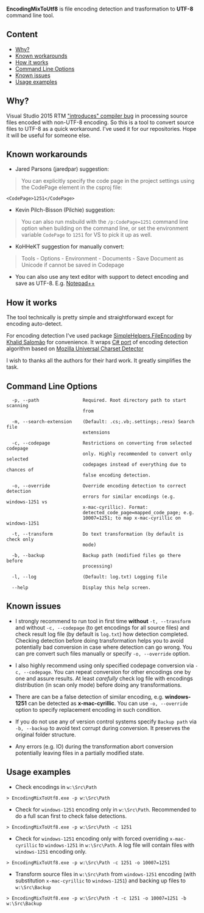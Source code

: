 ﻿**EncodingMixToUtf8** is file encoding detection and trasformation to **UTF-8** command line tool.

## Content

* [Why?](#why)
* [Known workarounds](#known-workarounds)
* [How it works](#how-it-works)
* [Command Line Options](#command-line-options)
* [Known issues](#known-issues)
* [Usage examples](#usage-examples)

<a name="why"></a>
## Why?

Visual Studio 2015 RTM ["introduces" compiler bug](https://github.com/dotnet/roslyn/issues/4022) in processing source files encoded with non-UTF-8 encoding. So this is a tool to convert source files to UTF-8 as a quick workaround. I've used it for our repositories. Hope it will be useful for someone else.

<a name="known-workarounds"></a>
## Known workarounds

* Jared Parsons (jaredpar) suggestion:

> You can explicitly specify the code page in the project settings using the CodePage element in the csproj file:

```
<CodePage>1251</CodePage>
```

* Kevin Pilch-Bisson (Pilchie) suggestion:

> You can also run msbuild with the `/p:CodePage=1251` command line option when building on the command line, or set the environment variable `CodePage` to `1251` for VS to pick it up as well.


* KoHHeKT suggestion for manually convert:

> Tools - Options - Environment - Documents - Save Document as Unicode if cannot be saved in Codepage


* You can also use any text editor with support to detect encoding and save as UTF-8. E.g. [Notepad++](https://notepad-plus-plus.org/)

<a name="how-it-works"></a>
## How it works

The tool technically is pretty simple and straightforward except for encoding auto-detect.

For encoding detection I've used package [SimpleHelpers.FileEncoding](https://www.nuget.org/packages/SimpleHelpers.FileEncoding) by [Khalid Salomão](https://github.com/khalidsalomao) for convenience. It wraps [C# port](https://code.google.com/p/ude/) of encoding detection algorithm based on [Mozilla Universal Charset Detector](http://www-archive.mozilla.org/projects/intl/UniversalCharsetDetection.html)

I wish to thanks all the authors for their hard work. It greatly simplifies the task.


<a name="command-line-options"></a>
## Command Line Options

```
  -p, --path                Required. Root directory path to start scanning
                            from

  -m, --search-extension    (Default: .cs;.vb;.settings;.resx) Search file
                            extensions

  -c, --codepage            Restrictions on converting from selected codepage
                            only. Highly recommended to convert only selected
                            codepages instead of everything due to chances of
                            false encoding detection.

  -o, --override            Override encoding detection to correct detection
                            errors for similar encodings (e.g. windows-1251 vs
                            x-mac-cyrillic). Format:
                            detected_code_page=mapped_code_page; e.g.
                            10007=1251; to map x-mac-cyrillic on windows-1251

  -t, --transform           Do text transformation (by default is check only
                            mode)

  -b, --backup              Backup path (modified files go there before
                            processing)

  -l, --log                 (Default: log.txt) Logging file

  --help                    Display this help screen.
```

<a name="known-issues"></a>
## Known issues

* I strongly recommend to run tool in first time **without** `-t, --transform` and without `-c, --codepage` (to get encodings for all source files) and check result log file (by default is `log.txt`) how detection completed. Checking detection before doing transformation helps you to avoid potentially bad conversion in case where detection can go wrong. You can pre convert such files manually or specify `-o, --override` option.

* I also highly recommend using only specified codepage conversion via `-c, --codepage`. You can repeat conversion for other encodings one by one and assure results. At least *carefully* check log file with encodings distribution (in scan only mode) before doing any transformations.

* There are can be a false detection of similar encoding, e.g. **windows-1251** can be detected as **x-mac-cyrillic**. You can use `-o, --override` option to specify replacement encoding in such condition.

* If you do not use any of version control systems specify `Backup path` via `-b, --backup` to avoid text corrupt during conversion. It preserves the original folder structure.

* Any errors (e.g. IO) during the transformation abort conversion potentially leaving files in a partially modified state.

<a name="usage-examples"></a>
## Usage examples

* Check encodings in `w:\Src\Path`

```
> EncodingMixToUtf8.exe -p w:\Src\Path
```

* Check for `windows-1251` encoding only in `w:\Src\Path`. Recommended to do a full scan first to check false detections.

```
> EncodingMixToUtf8.exe -p w:\Src\Path -c 1251
```

* Check for `windows-1251` encoding only with forced overriding `x-mac-cyrillic` to `windows-1251` in `w:\Src\Path`. A log file will contain files with `windows-1251` encoding only.

```
> EncodingMixToUtf8.exe -p w:\Src\Path -c 1251 -o 10007=1251
```

* Transform source files in `w:\Src\Path` from `windows-1251` encoding (with substitution `x-mac-cyrillic` to `windows-1251`) and backing up files to `w:\Src\Backup`

```
> EncodingMixToUtf8.exe -p w:\Src\Path -t -c 1251 -o 10007=1251 -b w:\Src\Backup
```

